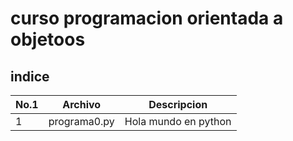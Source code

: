 # curso programacion orientada a objetoos

## indice

|No.1|Archivo|Descripcion        |
|----|-------|-------------------|
|1   |programa0.py| Hola mundo en python|
